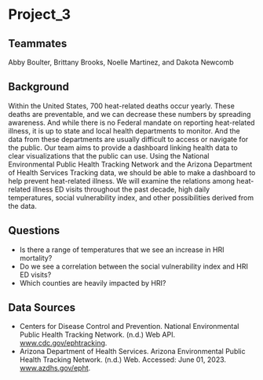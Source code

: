 # Project_3

## Teammates
Abby Boulter, Brittany Brooks, Noelle Martinez, and Dakota Newcomb

## Background
Within the United States, 700 heat-related deaths occur yearly. These deaths are preventable, and we can decrease these numbers by spreading awareness. And while there is no Federal mandate on reporting heat-related illness, it is up to state and local health departments to monitor. And the data from these departments are usually difficult to access or navigate for the public. Our team aims to provide a dashboard linking health data to clear visualizations that the public can use.
Using the National Environmental Public Health Tracking Network and the Arizona Department of Health Services Tracking data, we should be able to make a dashboard to help prevent heat-related illness. We will examine the relations among heat-related illness ED visits throughout the past decade, high daily temperatures, social vulnerability index, and other possibilities derived from the data.

## Questions
* Is there a range of temperatures that we see an increase in HRI mortality?
* Do we see a correlation between the social vulnerability index and HRI ED visits? 
* Which counties are heavily impacted by HRI?

## Data Sources
* Centers for Disease Control and Prevention. National Environmental Public Health Tracking Network. (n.d.) Web API. www.cdc.gov/ephtracking. 
* Arizona Department of Health Services. Arizona Environmental Public Health Tracking Network. (n.d.) Web. Accessed: June 01, 2023. www.azdhs.gov/epht.

